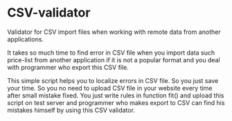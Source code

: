 CSV-validator
=============

Validator for CSV import files when working with remote data from another applications.

It takes so much time to find error in CSV file when you import data such price-list from another application if it is not a popular format and you deal with programmer who export this CSV file.

This simple script helps you to localize errors in CSV file. So you just save your time.
So you no need to upload CSV file in your website every time after small mistake fixed. You just write rules in function fit() and upload this script on test server and programmer who makes export to CSV can find his mistakes himself by using this CSV validator.


